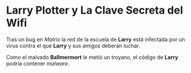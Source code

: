 # Larry Plotter y La Clave Secreta del Wifi

Tras un bug en *Matrix* la red de la escuela de **Larry** está
infectada por un virus contra el que **Larry** y sus amigos deberán luchar.

Como el malvado **Ballmermort** le metió un troyano, el código de **Larry**
podría contener *malware*.
